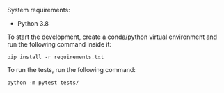 System requirements:

- Python 3.8

To start the development, create a conda/python virtual environment and run the following command inside it:

<code>pip install -r requirements.txt</code>

To run the tests, run the following command:

<code>python -m pytest tests/</code>